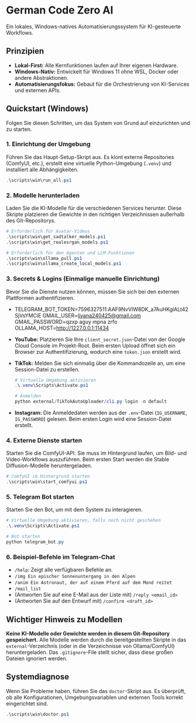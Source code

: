 # German Code Zero AI

Ein lokales, Windows-natives Automatisierungssystem für KI-gesteuerte Workflows.

## Prinzipien

- **Lokal-First:** Alle Kernfunktionen laufen auf Ihrer eigenen Hardware.
- **Windows-Nativ:** Entwickelt für Windows 11 ohne WSL, Docker oder andere Abstraktionen.
- **Automatisierungsfokus:** Gebaut für die Orchestrierung von KI-Services und externen APIs.

## Quickstart (Windows)

Folgen Sie diesen Schritten, um das System von Grund auf einzurichten und zu starten.

### 1. Einrichtung der Umgebung

Führen Sie das Haupt-Setup-Skript aus. Es klont externe Repositories (ComfyUI, etc.), erstellt eine virtuelle Python-Umgebung (`.venv`) und installiert alle Abhängigkeiten.

```powershell
.\scripts\win\run_all.ps1
```

### 2. Modelle herunterladen

Laden Sie die KI-Modelle für die verschiedenen Services herunter. Diese Skripte platzieren die Gewichte in den richtigen Verzeichnissen außerhalb des Git-Repositorys.

```powershell
# Erforderlich für Avatar-Videos
.\scripts\win\get_sadtalker_models.ps1
.\scripts\win\get_realesrgan_models.ps1

# Erforderlich für den Agenten und LLM-Funktionen
.\scripts\win\ollama_pull.ps1
.\scripts\win\ollama_create_local_models.ps1
```

### 3. Secrets & Logins (Einmalige manuelle Einrichtung)

Bevor Sie die Dienste nutzen können, müssen Sie sich bei den externen Plattformen authentifizieren.

- TELEGRAM_BOT_TOKEN=7596327511:AAF9NvVIW8DK_a7AuHKglALt42SjVsYMCiE
GMAIL_USER=liyana240425@gmail.com
GMAIL_PASSWORD=qzxp aguy mpna zrfo
OLLAMA_HOST=http://1227.0.0.1:11434

- **YouTube:** Platzieren Sie Ihre `client_secret.json`-Datei von der Google Cloud Console im Projekt-Root. Beim ersten Upload öffnet sich ein Browser zur Authentifizierung, wodurch eine `token.json` erstellt wird.

- **TikTok:** Melden Sie sich einmalig über die Kommandozeile an, um eine Session-Datei zu erstellen.
  ```powershell
  # Virtuelle Umgebung aktivieren
  .\.venv\Scripts\Activate.ps1
  
  # Anmelden
  python external/TikTokAutoUploader/cli.py login -n default
  ```

- **Instagram:** Die Anmeldedaten werden aus der `.env`-Datei (`IG_USERNAME`, `IG_PASSWORD`) gelesen. Beim ersten Login wird eine Session-Datei erstellt.

### 4. Externe Dienste starten

Starten Sie die ComfyUI-API. Sie muss im Hintergrund laufen, um Bild- und Video-Workflows auszuführen. Beim ersten Start werden die Stable Diffusion-Modelle heruntergeladen.

```powershell
# ComfyUI im Hintergrund starten
.\scripts\win\start_comfyui.ps1
```

### 5. Telegram Bot starten

Starten Sie den Bot, um mit dem System zu interagieren.

```powershell
# Virtuelle Umgebung aktivieren, falls noch nicht geschehen
.\.venv\Scripts\Activate.ps1

# Bot starten
python telegram_bot.py
```

### 6. Beispiel-Befehle im Telegram-Chat

- `/help`: Zeigt alle verfügbaren Befehle an.
- `/img Ein epischer Sonnenuntergang in den Alpen`
- `/anim Ein Astronaut, der auf einem Pferd auf dem Mond reitet`
- `/mail_list`
- (Antworten Sie auf eine E-Mail aus der Liste mit) `/reply <email_id>`
- (Antworten Sie auf den Entwurf mit) `/confirm <draft_id>`

## Wichtiger Hinweis zu Modellen

**Keine KI-Modelle oder Gewichte werden in diesem Git-Repository gespeichert.** Alle Modelle werden durch die bereitgestellten Skripte in das `external`-Verzeichnis (oder in die Verzeichnisse von Ollama/ComfyUI) heruntergeladen. Das `.gitignore`-File stellt sicher, dass diese großen Dateien ignoriert werden.

## Systemdiagnose

Wenn Sie Probleme haben, führen Sie das `doctor`-Skript aus. Es überprüft, ob alle Konfigurationen, Umgebungsvariablen und externen Tools korrekt eingerichtet sind.

```powershell
.\scripts\win\doctor.ps1
```

